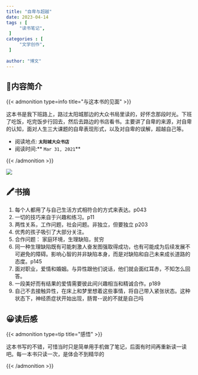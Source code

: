 ```yaml
---
title: "自卑与超越"
date: 2023-04-14
tags : [                                    
     "读书笔记",
 ]
categories : [                              
     "文学创作",
 ]
 
author: "博文" 
---
```


## 📜**内容简介**

{{< admonition type=info title="与这本书的见面"  >}}

这本书是我下班路上，路过太阳城那边的大众书局里读的，好怀念那段时光。下班了吃饭，吃完饭步行回去，然后去路边的书店看书。主要讲了自卑的来源，对自卑的认知，面对人生三大课题的自卑表现形式，以及对自卑的误解，超越自己等。

- 阅读地点: **`太阳城大众书店`**
- 阅读时间:** `Mar 31, 2021`**

{{< /admonition >}}

![](/读书笔记/20230414170658.png)

## 🖍️书摘

1. 每个人都用了与自己生活方式相符合的方式来表达。p043 
2. 一切的技巧来自于兴趣和练习。p11 
3. 两性关系，工作问题，社会问题。非独立，但要独立  p203  
4. 优秀的孩子吸引了大部分关注。
5. 合作问题： 家庭环境，生理缺陷，贫穷 
6. 同一种生理缺陷既有可能刺激人奋发图强取得成功，也有可能成为后续发展不可避免的障碍。影响心智的并非缺陷本身，而是对缺陷和自己未来成长道路的态度。p145 
7. 面对职业，爱情和婚姻。与异性跟他们说话，他们就会面红耳赤，不知怎么回答。
8. 一段美好而有结果的爱情需要彼此间兴趣相当和精诚合作。p189
9. 自己不去接触异性，在床上和梦里想着这些事情，将自己带入紧张状态。这种状态下，神经质症状开始出现，肠胃--说的不就是自己吗

## 😀读后感

{{< admonition type=tip title="感悟"  >}}

这本书写的不错，可惜当时只是简单用手机做了笔记，后面有时间再重新读一读吧。每一本书只读一次，是体会不到精华的

{{< /admonition >}}

